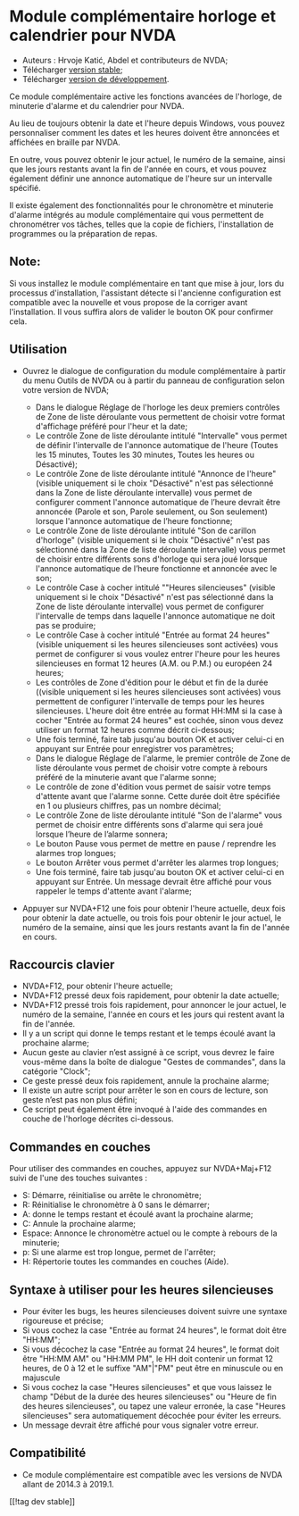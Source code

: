 # Module complémentaire horloge et calendrier  pour NVDA #

* Auteurs : Hrvoje Katić, Abdel et contributeurs de NVDA;
* Télécharger [version stable][1];
* Télécharger [version de développement][2].


Ce module complémentaire active les fonctions avancées de l'horloge, de
minuterie d'alarme et du calendrier pour NVDA.

Au lieu de toujours obtenir la date et l'heure depuis Windows, vous pouvez
personnaliser comment les dates et les heures doivent être annoncées et
affichées en braille par NVDA.

En outre, vous pouvez obtenir le jour actuel, le numéro de la semaine, ainsi
que les jours restants avant la fin de l'année en cours, et vous pouvez
également définir une annonce automatique de l'heure sur un intervalle
spécifié.

Il existe également des fonctionnalités pour le chronomètre et minuterie
d'alarme intégrés au module complémentaire qui vous permettent de
chronométrer vos tâches, telles que la copie de fichiers, l'installation de
programmes ou la préparation de repas.

## Note:

Si vous installez le module complémentaire en tant que mise à jour, lors du
processus d'installation, l'assistant détecte si l'ancienne configuration
est compatible avec la nouvelle et vous propose de la corriger avant
l'installation. Il vous suffira alors de valider le bouton OK pour confirmer
cela.

## Utilisation

* Ouvrez le dialogue de configuration du module complémentaire à partir du
  menu Outils de NVDA ou à partir du panneau de configuration selon votre
  version de NVDA;

    * Dans le dialogue Réglage de l'horloge les deux premiers contrôles de
      Zone de liste déroulante vous permettent de choisir votre format
      d'affichage préféré pour l'heur et la date;
    * Le contrôle Zone de liste déroulante intitulé "Intervalle" vous permet
      de définir l'intervalle de l'annonce automatique de l'heure (Toutes
      les 15 minutes, Toutes les 30 minutes, Toutes les heures ou
      Désactivé);
    * Le contrôle Zone de liste déroulante intitulé "Annonce de l'heure"
      (visible uniquement si le choix "Désactivé" n'est pas sélectionné dans
      la Zone de liste déroulante intervalle) vous permet de configurer
      comment l'annonce automatique de l’heure devrait être annoncée (Parole
      et son, Parole seulement, ou Son seulement) lorsque l'annonce
      automatique de l’heure fonctionne;
    * Le contrôle Zone de liste déroulante intitulé "Son de carillon
      d'horloge" (visible uniquement si le choix "Désactivé" n'est pas
      sélectionné dans la Zone de liste déroulante intervalle) vous permet
      de choisir entre différents sons d'horloge qui sera joué lorsque
      l'annonce automatique de l’heure fonctionne et annoncée avec le son;
    * Le contrôle Case à cocher intitulé ""Heures silencieuses" (visible
      uniquement si le choix "Désactivé" n'est pas sélectionné dans la Zone
      de liste déroulante intervalle) vous permet de configurer l'intervalle
      de temps dans laquelle l'annonce automatique ne doit pas se produire;
    * Le contrôle Case à cocher intitulé "Entrée au format 24 heures"
      (visible uniquement si les heures silencieuses sont activées) vous
      permet de configurer si vous voulez entrer l'heure pour les heures
      silencieuses en format 12 heures (A.M. ou P.M.) ou européen 24 heures;
    * Les contrôles de Zone d'édition pour le début et fin de la durée
      ((visible uniquement si les heures silencieuses sont activées) vous
      permettent de configurer l'intervalle de temps pour les heures
      silencieuses. L'heure doit être entrée au format HH:MM si la case à
      cocher "Entrée au format 24 heures" est cochée, sinon vous devez
      utiliser un format 12 heures comme décrit ci-dessous;
    * Une fois terminé, faire tab jusqu'au bouton OK et activer celui-ci en
      appuyant sur Entrée pour enregistrer vos paramètres;
    * Dans le dialogue Réglage de l'alarme, le premier contrôle de Zone de
      liste déroulante vous permet de choisir votre compte à rebours préféré
      de la minuterie avant que l'alarme sonne;
    * Le contrôle de zone d'édition vous permet de saisir votre temps
      d'attente avant que l'alarme sonne. Cette durée doit être spécifiée en
      1 ou plusieurs chiffres, pas un nombre décimal;
    * Le contrôle Zone de liste déroulante intitulé "Son de l'alarme" vous
      permet de choisir entre différents sons d'alarme qui sera joué lorsque
      l’heure de l’alarme sonnera;
    * Le bouton  Pause vous permet de  mettre en pause / reprendre les
      alarmes trop longues;
    * Le bouton  Arrêter vous permet d'arrêter les alarmes trop longues;
    * Une fois terminé, faire tab jusqu'au bouton OK et activer celui-ci en
      appuyant sur Entrée. Un message devrait être affiché pour vous
      rappeler le temps d'attente avant l'alarme;

* Appuyer sur NVDA+F12 une fois pour obtenir l'heure actuelle, deux fois
  pour obtenir la date actuelle, ou trois fois pour obtenir le jour actuel,
  le numéro de la semaine, ainsi que les jours restants avant la fin de
  l'année en cours.

## Raccourcis clavier

* NVDA+F12, pour obtenir l'heure actuelle;
* NVDA+F12 pressé deux fois rapidement, pour obtenir la date actuelle;
* NVDA+F12 pressé trois fois rapidement, pour annoncer le jour actuel, le
  numéro de la semaine, l'année en cours et les jours qui restent avant la
  fin de l'année.
* Il y a un script qui donne le temps restant et le temps écoulé avant la
  prochaine alarme;
* Aucun geste au clavier n’est assigné à ce script, vous devrez le faire
  vous-même dans la boîte de dialogue "Gestes de commandes", dans la
  catégorie "Clock";
* Ce geste pressé deux fois rapidement, annule la prochaine alarme;
* Il existe un autre script pour arrêter le son en cours de lecture, son
  geste n’est pas non plus défini;
* Ce script peut également  être invoqué à l'aide des commandes en couche de
  l'horloge décrites ci-dessous.

## Commandes en couches

Pour utiliser des commandes en couches, appuyez sur NVDA+Maj+F12 suivi de
l'une des touches suivantes :

* S: Démarre, réinitialise ou arrête le chronomètre;
* R: Réinitialise le chronomètre à 0 sans le démarrer;
* A: donne le temps restant et écoulé avant la prochaine alarme;
* C: Annule la prochaine alarme;
* Espace: Annonce le chronomètre actuel ou le compte à rebours de la
  minuterie;
* p: Si une alarme est trop longue, permet de l'arrêter;
* H: Répertorie toutes les commandes en couches (Aide).

## Syntaxe à utiliser pour les heures silencieuses

* Pour éviter les bugs, les heures silencieuses doivent suivre une syntaxe
  rigoureuse et précise;
* Si vous cochez la case "Entrée au format 24 heures", le format doit être
  "HH:MM";
* Si vous décochez la case "Entrée au format 24 heures", le format doit être
  "HH:MM AM" ou "HH:MM PM", le HH doit contenir un format 12 heures, de 0 à
  12 et le suffixe "AM"|"PM" peut être en minuscule ou en majuscule
* Si vous cochez la case "Heures silencieuses" et que vous laissez le champ
  "Début de la durée des heures silencieuses" ou "Heure de fin des heures
  silencieuses", ou tapez une valeur erronée, la case "Heures silencieuses"
  sera automatiquement décochée pour éviter les erreurs.
* Un message devrait être affiché pour vous signaler votre erreur.

## Compatibilité

* Ce module complémentaire est compatible avec les versions de NVDA allant
  de 2014.3 à 2019.1.


[[!tag dev stable]]

[1]: https://addons.nvda-project.org/files/get.php?file=cac

[2]: https://addons.nvda-project.org/files/get.php?file=cac-dev

